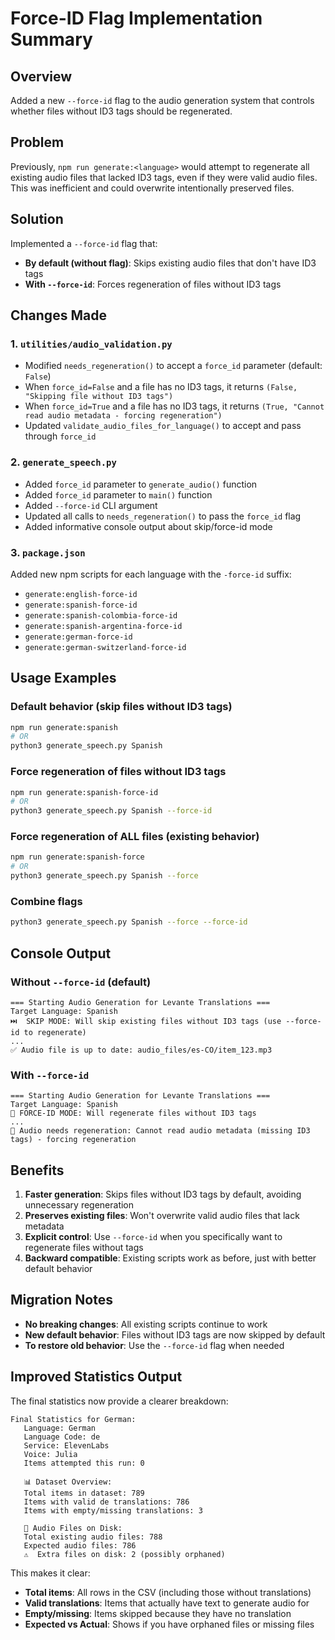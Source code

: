 # Force-ID Flag Implementation Summary

## Overview
Added a new `--force-id` flag to the audio generation system that controls whether files without ID3 tags should be regenerated.

## Problem
Previously, `npm run generate:<language>` would attempt to regenerate all existing audio files that lacked ID3 tags, even if they were valid audio files. This was inefficient and could overwrite intentionally preserved files.

## Solution
Implemented a `--force-id` flag that:
- **By default (without flag)**: Skips existing audio files that don't have ID3 tags
- **With `--force-id`**: Forces regeneration of files without ID3 tags

## Changes Made

### 1. `utilities/audio_validation.py`
- Modified `needs_regeneration()` to accept a `force_id` parameter (default: `False`)
- When `force_id=False` and a file has no ID3 tags, it returns `(False, "Skipping file without ID3 tags")`
- When `force_id=True` and a file has no ID3 tags, it returns `(True, "Cannot read audio metadata - forcing regeneration")`
- Updated `validate_audio_files_for_language()` to accept and pass through `force_id`

### 2. `generate_speech.py`
- Added `force_id` parameter to `generate_audio()` function
- Added `force_id` parameter to `main()` function
- Added `--force-id` CLI argument
- Updated all calls to `needs_regeneration()` to pass the `force_id` flag
- Added informative console output about skip/force-id mode

### 3. `package.json`
Added new npm scripts for each language with the `-force-id` suffix:
- `generate:english-force-id`
- `generate:spanish-force-id`
- `generate:spanish-colombia-force-id`
- `generate:spanish-argentina-force-id`
- `generate:german-force-id`
- `generate:german-switzerland-force-id`

## Usage Examples

### Default behavior (skip files without ID3 tags)
```bash
npm run generate:spanish
# OR
python3 generate_speech.py Spanish
```

### Force regeneration of files without ID3 tags
```bash
npm run generate:spanish-force-id
# OR
python3 generate_speech.py Spanish --force-id
```

### Force regeneration of ALL files (existing behavior)
```bash
npm run generate:spanish-force
# OR
python3 generate_speech.py Spanish --force
```

### Combine flags
```bash
python3 generate_speech.py Spanish --force --force-id
```

## Console Output

### Without `--force-id` (default)
```
=== Starting Audio Generation for Levante Translations ===
Target Language: Spanish
⏭️  SKIP MODE: Will skip existing files without ID3 tags (use --force-id to regenerate)
...
✅ Audio file is up to date: audio_files/es-CO/item_123.mp3
```

### With `--force-id`
```
=== Starting Audio Generation for Levante Translations ===
Target Language: Spanish
🔄 FORCE-ID MODE: Will regenerate files without ID3 tags
...
🔄 Audio needs regeneration: Cannot read audio metadata (missing ID3 tags) - forcing regeneration
```

## Benefits
1. **Faster generation**: Skips files without ID3 tags by default, avoiding unnecessary regeneration
2. **Preserves existing files**: Won't overwrite valid audio files that lack metadata
3. **Explicit control**: Use `--force-id` when you specifically want to regenerate files without tags
4. **Backward compatible**: Existing scripts work as before, just with better default behavior

## Migration Notes
- **No breaking changes**: All existing scripts continue to work
- **New default behavior**: Files without ID3 tags are now skipped by default
- **To restore old behavior**: Use the `--force-id` flag when needed

## Improved Statistics Output

The final statistics now provide a clearer breakdown:

```
Final Statistics for German:
   Language: German
   Language Code: de
   Service: ElevenLabs
   Voice: Julia
   Items attempted this run: 0

   📊 Dataset Overview:
   Total items in dataset: 789
   Items with valid de translations: 786
   Items with empty/missing translations: 3

   💾 Audio Files on Disk:
   Total existing audio files: 788
   Expected audio files: 786
   ⚠️  Extra files on disk: 2 (possibly orphaned)
```

This makes it clear:
- **Total items**: All rows in the CSV (including those without translations)
- **Valid translations**: Items that actually have text to generate audio for
- **Empty/missing**: Items skipped because they have no translation
- **Expected vs Actual**: Shows if you have orphaned files or missing files
